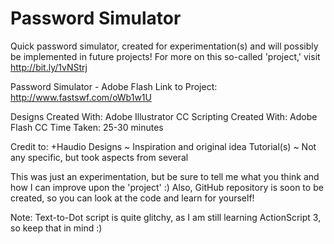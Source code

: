 # Password Simulator
Quick password simulator, created for experimentation(s) and will possibly be implemented in future projects! For more on this so-called 'project,' visit http://bit.ly/1vNStrj

Password Simulator - Adobe Flash
Link to Project: http://www.fastswf.com/oWb1w1U

Designs Created With: Adobe Illustrator CC
Scripting Created With: Adobe Flash CC
Time Taken: 25-30 minutes

Credit to:
+Haudio Designs  ~ Inspiration and original idea
Tutorial(s) ~ Not any specific, but took aspects from several

This was just an experimentation, but be sure to tell me what you think and how I can improve upon the 'project' :)
Also, GitHub repository is soon to be created, so you can look at the code and learn for yourself!

Note: Text-to-Dot script is quite glitchy, as I am still learning ActionScript 3, so keep that in mind :)﻿
